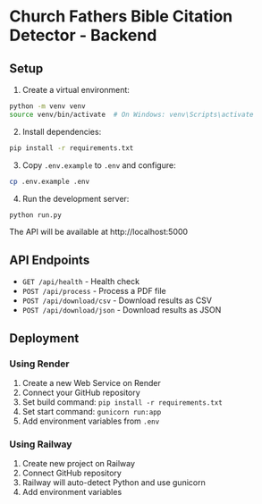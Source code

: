 # Church Fathers Bible Citation Detector - Backend

## Setup

1. Create a virtual environment:
```bash
python -m venv venv
source venv/bin/activate  # On Windows: venv\Scripts\activate
```

2. Install dependencies:
```bash
pip install -r requirements.txt
```

3. Copy `.env.example` to `.env` and configure:
```bash
cp .env.example .env
```

4. Run the development server:
```bash
python run.py
```

The API will be available at http://localhost:5000

## API Endpoints

- `GET /api/health` - Health check
- `POST /api/process` - Process a PDF file
- `POST /api/download/csv` - Download results as CSV
- `POST /api/download/json` - Download results as JSON

## Deployment

### Using Render

1. Create a new Web Service on Render
2. Connect your GitHub repository
3. Set build command: `pip install -r requirements.txt`
4. Set start command: `gunicorn run:app`
5. Add environment variables from `.env`

### Using Railway

1. Create new project on Railway
2. Connect GitHub repository
3. Railway will auto-detect Python and use gunicorn
4. Add environment variables
